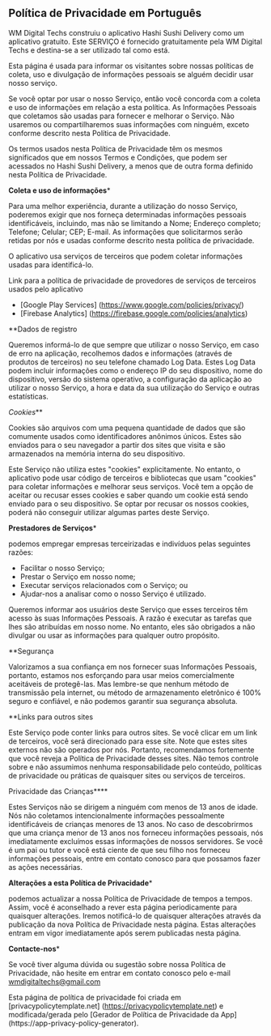 ## Política de Privacidade em Português

WM Digital Techs construiu o aplicativo Hashi Sushi Delivery como um aplicativo gratuito. Este SERVIÇO é fornecido gratuitamente pela WM Digital Techs e destina-se a ser utilizado tal como está.

Esta página é usada para informar os visitantes sobre nossas políticas de coleta, uso e divulgação de informações pessoais se alguém decidir usar nosso serviço.

Se você optar por usar o nosso Serviço, então você concorda com a coleta e uso de informações em relação a esta política. As Informações Pessoais que coletamos são usadas para fornecer e melhorar o Serviço. Não usaremos ou compartilharemos suas informações com ninguém, exceto conforme descrito nesta Política de Privacidade.

Os termos usados nesta Política de Privacidade têm os mesmos significados que em nossos Termos e Condições, que podem ser acessados no Hashi Sushi Delivery, a menos que de outra forma definido nesta Política de Privacidade.

**Coleta e uso de informações***

Para uma melhor experiência, durante a utilização do nosso Serviço, poderemos exigir que nos forneça determinadas informações pessoais identificáveis, incluindo, mas não se limitando a Nome; Endereço completo; Telefone; Celular; CEP; E-mail. As informações que solicitarmos serão retidas por nós e usadas conforme descrito nesta política de privacidade.

O aplicativo usa serviços de terceiros que podem coletar informações usadas para identificá-lo.

Link para a política de privacidade de provedores de serviços de terceiros usados pelo aplicativo

*  [Google Play Services] (https://www.google.com/policies/privacy/)
*  [Firebase Analytics] (https://firebase.google.com/policies/analytics)

**Dados de registro

Queremos informá-lo de que sempre que utilizar o nosso Serviço, em caso de erro na aplicação, recolhemos dados e informações (através de produtos de terceiros) no seu telefone chamado Log Data. Estes Log Data podem incluir informações como o endereço IP do seu dispositivo, nome do dispositivo, versão do sistema operativo, a configuração da aplicação ao utilizar o nosso Serviço, a hora e data da sua utilização do Serviço e outras estatísticas.

*Cookies***

Cookies são arquivos com uma pequena quantidade de dados que são comumente usados como identificadores anônimos únicos. Estes são enviados para o seu navegador a partir dos sites que visita e são armazenados na memória interna do seu dispositivo.

Este Serviço não utiliza estes "cookies" explicitamente. No entanto, o aplicativo pode usar código de terceiros e bibliotecas que usam "cookies" para coletar informações e melhorar seus serviços. Você tem a opção de aceitar ou recusar esses cookies e saber quando um cookie está sendo enviado para o seu dispositivo. Se optar por recusar os nossos cookies, poderá não conseguir utilizar algumas partes deste Serviço.

**Prestadores de Serviços***

podemos empregar empresas terceirizadas e indivíduos pelas seguintes razões:

*  Facilitar o nosso Serviço;
*  Prestar o Serviço em nosso nome;
*  Executar serviços relacionados com o Serviço; ou
*  Ajudar-nos a analisar como o nosso Serviço é utilizado.

Queremos informar aos usuários deste Serviço que esses terceiros têm acesso às suas Informações Pessoais. A razão é executar as tarefas que lhes são atribuídas em nosso nome. No entanto, eles são obrigados a não divulgar ou usar as informações para qualquer outro propósito.

**Segurança

Valorizamos a sua confiança em nos fornecer suas Informações Pessoais, portanto, estamos nos esforçando para usar meios comercialmente aceitáveis de protegê-las. Mas lembre-se que nenhum método de transmissão pela internet, ou método de armazenamento eletrônico é 100% seguro e confiável, e não podemos garantir sua segurança absoluta.

**Links para outros sites

Este Serviço pode conter links para outros sites. Se você clicar em um link de terceiros, você será direcionado para esse site. Note que estes sites externos não são operados por nós. Portanto, recomendamos fortemente que você reveja a Política de Privacidade desses sites. Não temos controle sobre e não assumimos nenhuma responsabilidade pelo conteúdo, políticas de privacidade ou práticas de quaisquer sites ou serviços de terceiros.

Privacidade das Crianças****

Estes Serviços não se dirigem a ninguém com menos de 13 anos de idade. Nós não coletamos intencionalmente informações pessoalmente identificáveis de crianças menores de 13 anos. No caso de descobrirmos que uma criança menor de 13 anos nos forneceu informações pessoais, nós imediatamente excluímos essas informações de nossos servidores. Se você é um pai ou tutor e você está ciente de que seu filho nos forneceu informações pessoais, entre em contato conosco para que possamos fazer as ações necessárias.

**Alterações a esta Política de Privacidade***

podemos actualizar a nossa Política de Privacidade de tempos a tempos. Assim, você é aconselhado a rever esta página periodicamente para quaisquer alterações. Iremos notificá-lo de quaisquer alterações através da publicação da nova Política de Privacidade nesta página. Estas alterações entram em vigor imediatamente após serem publicadas nesta página.

**Contacte-nos***

Se você tiver alguma dúvida ou sugestão sobre nossa Política de Privacidade, não hesite em entrar em contato conosco pelo e-mail wmdigitaltechs@gmail.com

Esta página de política de privacidade foi criada em [privacypolicytemplate.net] (https://privacypolicytemplate.net) e modificada/gerada pelo [Gerador de Política de Privacidade da App] (https://app-privacy-policy-generator).
